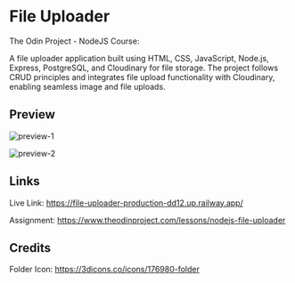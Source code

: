 # File Uploader

The Odin Project - NodeJS Course:

A file uploader application built using HTML, CSS, JavaScript, Node.js, Express, PostgreSQL, and Cloudinary for file storage. The project follows CRUD principles and integrates file upload functionality with Cloudinary, enabling seamless image and file uploads.

## Preview

![preview-1](https://github.com/user-attachments/assets/47d19a31-cadd-4498-94f3-21601d47a41a)

![preview-2](https://github.com/user-attachments/assets/1a038f3d-cbad-469b-81cb-76c4174c4fec)


## Links

Live Link: https://file-uploader-production-dd12.up.railway.app/

Assignment: https://www.theodinproject.com/lessons/nodejs-file-uploader


## Credits

Folder Icon: https://3dicons.co/icons/176980-folder
